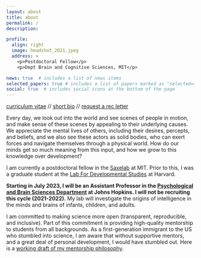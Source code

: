 ```yaml
---
layout: about
title: about
permalink: /
description: 

profile:
  align: right
  image: headshot_2021.jpeg
  address: >
    <p>Postdoctoral Fellow</p>
    <p>Dept Brain and Cognitive Sciences, MIT</p>

news: true  # includes a list of news items
selected_papers: true # includes a list of papers marked as "selected={true}"
social: true  # includes social icons at the bottom of the page
---
```

[curriculum vitae](https://docs.google.com/document/d/1RIXP5fQVd7V72sqKmlTxy8J1qRnxNOCPG2Jd4a6tpAM/edit?usp=sharing) // [short bio](https://www.dropbox.com/s/viixc57ygzb9wso/shariliu_bio.txt?dl=0) // [request a rec letter](https://docs.google.com/forms/d/e/1FAIpQLScrWhVcgT3LdlUC4pErOcJZ-3Me9mzZvEX8ZQrWApfQkmS9Ew/viewform)

Every day, we look out into the world and see scenes of people in motion, and make sense of these scenes by appealing to their underlying causes. We appreciate the mental lives of others, including their desires, percepts, and beliefs, and we also see these actors as solid bodies, who can exert forces and navigate themselves through a physical world. How do our minds get so much meaning from this input, and how we grow to this knowledge over development?

I am currently a postdoctoral fellow in the [Saxelab](http://saxelab.mit.edu/) at MIT. Prior to this, I was a graduate student at the [Lab For Developmental Studies](https://www.harvardlds.org/) at Harvard.

**Starting in July 2023, I will be an Assistant Professor in the [Psychological and Brain Sciences Department](https://pbs.jhu.edu/) at Johns Hopkins. I will not be recruiting this cycle (2021-2022).** My lab will investigate the origins of intelligence in the minds and brains of infants, children, and adults. 

I am committed to making science more open (transparent, reproducible, and inclusive). Part of this commitment is providing high-quality mentorship to students from all backgrounds. As a first-generation immigrant to the US who stumbled into science, I am aware that without supportive mentors, and a great deal of personal development, I would have stumbled out. Here is a [working draft of my mentorship philosophy](https://docs.google.com/document/d/1u2olXR7QN44QGCFWaLHL33Xpr6mFnlpkxDhAryR9oGQ/edit?usp=sharing).


